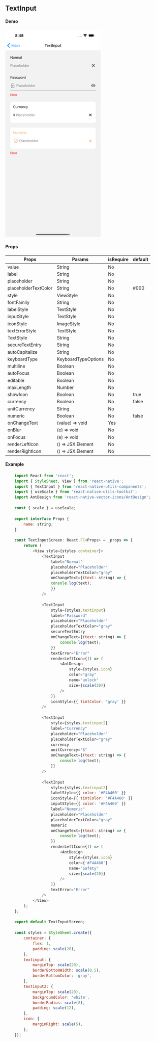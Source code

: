 ## TextInput
#### Demo
![](https://github.com/hoaphantn7604/file-upload/blob/master/document/component/textinput.png)

#### Props
| Props              | Params               | isRequire | default          |
| ------------------ | -------------------- | --------- | ---------------- |
| value              | String               | No        |                  |
| label              | String               | No        |                  |
| placeholder        | String               | No        |                  |
|placeholderTextColor| String               | No        | #000             |
| style              | ViewStyle            | No        |                  |
| fontFamily         | String               | No        |                  |
| labelStyle         | TextStyle            | No        |                  |
| inputStyle         | TextStyle            | No        |                  |
| iconStyle          | ImageStyle           | No        |                  |
| textErrorStyle     | TextStyle            | No        |                  |
| TextStyle          | String               | No        |                  |
| secureTextEntry    | String               | No        |                  |
| autoCapitalize     | String               | No        |                  |
| keyboardType       | KeyboardTypeOptions  | No        |                  |
| multiline          | Boolean              | No        |                  |
| autoFocus          | Boolean              | No        |                  |
| editable           | Boolean              | No        |                  |
| maxLength          | Number               | No        |                  |
| showIcon           | Boolean              | No        | true             |
| currency           | Boolean              | No        | false            |
| unitCurrency       | String               | No        |                  |
| numeric            | Boolean              | No        | false            |
| onChangeText       | (value) => void      | Yes       |                  |
| onBlur             | (e) => void          | No        |                  |
| onFocus            | (e) => void          | No        |                  |
| renderLeftIcon     | () => JSX.Element    | No        |                  |
| renderRightIcon     | () => JSX.Element   | No        |                  |

#### Example
```js
    import React from 'react';
    import { StyleSheet, View } from 'react-native';
    import { TextInput } from 'react-native-utils-components';
    import { useScale } from 'react-native-utils-toolkit';
    import AntDesign from 'react-native-vector-icons/AntDesign';

    const { scale } = useScale;

    export interface Props {
        name: string;
    }

    const TextInputScreen: React.FC<Props> = _props => {
        return (
            <View style={styles.container}>
                <TextInput
                    label="Normal"
                    placeholder="Placeholder"
                    placeholderTextColor="gray"
                    onChangeText={(text: string) => {
                    console.log(text);
                    }}
                />

                <TextInput
                    style={styles.textinput}
                    label="Password"
                    placeholder="Placeholder"
                    placeholderTextColor="gray"
                    secureTextEntry
                    onChangeText={(text: string) => {
                        console.log(text);
                    }}
                    textError="Error"
                    renderLeftIcon={() => (
                        <AntDesign
                            style={styles.icon}
                            color="gray"
                            name="unlock"
                            size={scale(20)}
                        />
                    )}
                    iconStyle={{ tintColor: 'gray' }}
                />

                <TextInput
                    style={styles.textinput2}
                    label="Currency"
                    placeholder="Placeholder"
                    placeholderTextColor="gray"
                    currency
                    unitCurrency="$"
                    onChangeText={(text: string) => {
                        console.log(text);
                    }}
                />

                <TextInput
                    style={styles.textinput2}
                    labelStyle={{ color: '#F4A460' }}
                    iconStyle={{ tintColor: '#F4A460' }}
                    inputStyle={{ color: '#F4A460' }}
                    label="Numeric"
                    placeholder="Placeholder"
                    placeholderTextColor="gray"
                    numeric
                    onChangeText={(text: string) => {
                        console.log(text);
                    }}
                    renderLeftIcon={() => (
                        <AntDesign
                            style={styles.icon}
                            color={'#F4A460'}
                            name="Safety"
                            size={scale(20)}
                        />
                    )}
                    textError="Error"
                />
            </View>
        );
    };

    export default TextInputScreen;

    const styles = StyleSheet.create({
        container: {
            flex: 1,
            padding: scale(20),
        },
        textinput: {
            marginTop: scale(20),
            borderBottomWidth: scale(0.5),
            borderBottomColor: 'gray',
        },
        textinput2: {
            marginTop: scale(20),
            backgroundColor: 'white',
            borderRadius: scale(8),
            padding: scale(12),
        },
        icon: {
            marginRight: scale(5),
        },
    });
```